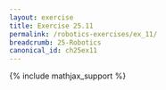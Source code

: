 ```yaml
---
layout: exercise
title: Exercise 25.11
permalink: /robotics-exercises/ex_11/
breadcrumb: 25-Robotics
canonical_id: ch25ex11
---
```


{% include mathjax_support %}

